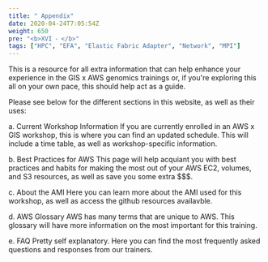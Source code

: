 ```yaml
---
title: " Appendix"
date: 2020-04-24T7:05:54Z
weight: 650
pre: "<b>XVI ⁃ </b>"
tags: ["HPC", "EFA", "Elastic Fabric Adapter", "Network", "MPI"]
---
```


This is a resource for all extra information that can help enhance your experience in the GIS x AWS genomics trainings or, if you're exploring this all on your own pace, this should help act as a guide. 

Please see below for the different sections in this website, as well as their uses:

a. Current Workshop Information
    If you are currently enrolled in an AWS x GIS workshop, this is where you can find an updated schedule. This will include a time table, as well as workshop-specific information.

b. Best Practices for AWS
    This page will help acquiant you with best practices and habits for making the most out of your AWS EC2, volumes, and S3 resources, as well as save you some extra $$$.

c. About the AMI
    Here you can learn more about the AMI used for this workshop, as well as access the github resources availavble.

d. AWS Glossary
    AWS has many terms that are unique to AWS. This glossary will have more information on the most important for this training.

e. FAQ
    Pretty self explanatory. Here you can find the most frequently asked questions and responses from our trainers.
